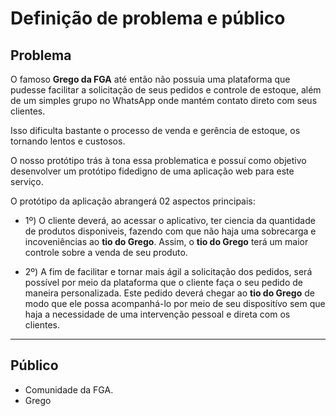 # Definição de problema e público

## Problema

O famoso **Grego da FGA** até então não possuia uma plataforma que pudesse facilitar a solicitação de seus pedidos e controle de estoque, além de um simples grupo no WhatsApp onde mantém contato direto com seus clientes.

Isso dificulta bastante o processo de venda e gerência de estoque, os tornando lentos e custosos.

O nosso protótipo trás à tona essa problematica e possuí como objetivo desenvolver um protótipo fidedigno de uma aplicação web para este serviço.

O protótipo da aplicação abrangerá 02 aspectos principais:

 * 1º) O cliente deverá, ao acessar o aplicativo, ter ciencia da quantidade de produtos disponiveis, fazendo com que não haja uma sobrecarga e incoveniências ao **tio do Grego**. Assim, o **tio do Grego** terá um maior controle sobre a venda de seu produto.

 * 2º) A fim de facilitar e tornar mais ágil a solicitação dos pedidos, será possível por meio da plataforma que o cliente faça o seu pedido de maneira personalizada. Este pedido deverá chegar ao **tio do Grego** de modo que ele possa acompanhá-lo por meio de seu dispositívo sem que haja a necessidade de uma intervenção pessoal e direta com os clientes.

 ***

 ## Público

 * Comunidade da FGA.
 * Grego